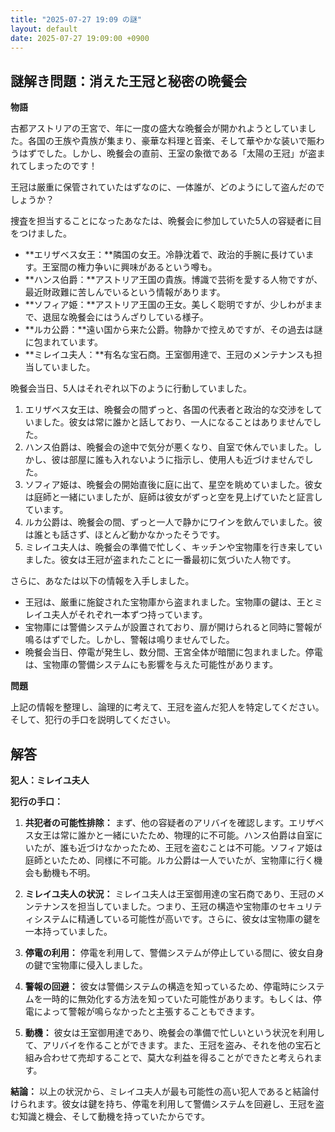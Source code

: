 ```yaml
---
title: "2025-07-27 19:09 の謎"
layout: default
date: 2025-07-27 19:09:00 +0900
---
```

## 謎解き問題：消えた王冠と秘密の晩餐会

**物語**

古都アストリアの王宮で、年に一度の盛大な晩餐会が開かれようとしていました。各国の王族や貴族が集まり、豪華な料理と音楽、そして華やかな装いで賑わうはずでした。しかし、晩餐会の直前、王室の象徴である「太陽の王冠」が盗まれてしまったのです！

王冠は厳重に保管されていたはずなのに、一体誰が、どのようにして盗んだのでしょうか？

捜査を担当することになったあなたは、晩餐会に参加していた5人の容疑者に目をつけました。

*   **エリザベス女王：**隣国の女王。冷静沈着で、政治的手腕に長けています。王室間の権力争いに興味があるという噂も。
*   **ハンス伯爵：**アストリア王国の貴族。博識で芸術を愛する人物ですが、最近財政難に苦しんでいるという情報があります。
*   **ソフィア姫：**アストリア王国の王女。美しく聡明ですが、少しわがままで、退屈な晩餐会にはうんざりしている様子。
*   **ルカ公爵：**遠い国から来た公爵。物静かで控えめですが、その過去は謎に包まれています。
*   **ミレイユ夫人：**有名な宝石商。王室御用達で、王冠のメンテナンスも担当していました。

晩餐会当日、5人はそれぞれ以下のように行動していました。

1.  エリザベス女王は、晩餐会の間ずっと、各国の代表者と政治的な交渉をしていました。彼女は常に誰かと話しており、一人になることはありませんでした。
2.  ハンス伯爵は、晩餐会の途中で気分が悪くなり、自室で休んでいました。しかし、彼は部屋に誰も入れないように指示し、使用人も近づけませんでした。
3.  ソフィア姫は、晩餐会の開始直後に庭に出て、星空を眺めていました。彼女は庭師と一緒にいましたが、庭師は彼女がずっと空を見上げていたと証言しています。
4.  ルカ公爵は、晩餐会の間、ずっと一人で静かにワインを飲んでいました。彼は誰とも話さず、ほとんど動かなかったそうです。
5.  ミレイユ夫人は、晩餐会の準備で忙しく、キッチンや宝物庫を行き来していました。彼女は王冠が盗まれたことに一番最初に気づいた人物です。

さらに、あなたは以下の情報を入手しました。

*   王冠は、厳重に施錠された宝物庫から盗まれました。宝物庫の鍵は、王とミレイユ夫人がそれぞれ一本ずつ持っています。
*   宝物庫には警備システムが設置されており、扉が開けられると同時に警報が鳴るはずでした。しかし、警報は鳴りませんでした。
*   晩餐会当日、停電が発生し、数分間、王宮全体が暗闇に包まれました。停電は、宝物庫の警備システムにも影響を与えた可能性があります。

**問題**

上記の情報を整理し、論理的に考えて、王冠を盗んだ犯人を特定してください。そして、犯行の手口を説明してください。

## 解答

**犯人：ミレイユ夫人**

**犯行の手口：**

1.  **共犯者の可能性排除：** まず、他の容疑者のアリバイを確認します。エリザベス女王は常に誰かと一緒にいたため、物理的に不可能。ハンス伯爵は自室にいたが、誰も近づけなかったため、王冠を盗むことは不可能。ソフィア姫は庭師といたため、同様に不可能。ルカ公爵は一人でいたが、宝物庫に行く機会も動機も不明。

2.  **ミレイユ夫人の状況：** ミレイユ夫人は王室御用達の宝石商であり、王冠のメンテナンスを担当していました。つまり、王冠の構造や宝物庫のセキュリティシステムに精通している可能性が高いです。さらに、彼女は宝物庫の鍵を一本持っていました。

3.  **停電の利用：** 停電を利用して、警備システムが停止している間に、彼女自身の鍵で宝物庫に侵入しました。

4.  **警報の回避：** 彼女は警備システムの構造を知っているため、停電時にシステムを一時的に無効化する方法を知っていた可能性があります。もしくは、停電によって警報が鳴らなかったと主張することもできます。

5.  **動機：** 彼女は王室御用達であり、晩餐会の準備で忙しいという状況を利用して、アリバイを作ることができます。また、王冠を盗み、それを他の宝石と組み合わせて売却することで、莫大な利益を得ることができたと考えられます。

**結論：** 以上の状況から、ミレイユ夫人が最も可能性の高い犯人であると結論付けられます。彼女は鍵を持ち、停電を利用して警備システムを回避し、王冠を盗む知識と機会、そして動機を持っていたからです。

